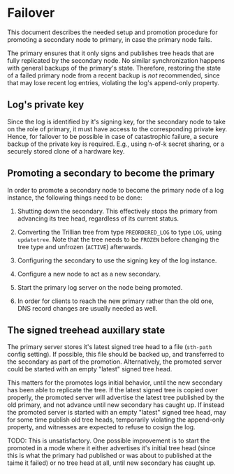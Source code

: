 # Failover

This document describes the needed setup and promotion procedure for
promoting a secondary node to primary, in case the primary node fails.

The primary ensures that it only signs and publishes tree heads that
are fully replicated by the secondary node. No similar synchronization
happens with general backups of the primary's state. Therefore,
restoring the state of a failed primary node from a recent backup is
*not* recommended, since that may lose recent log entries, violating
the log's append-only property.

## Log's private key

Since the log is identified by it's signing key, for the secondary
node to take on the role of primary, it must have access to the
corresponding private key. Hence, for failover to be possible in case
of catastrophic failure, a secure backup of the private key is
required. E.g., using n-of-k secret sharing, or a securely stored
clone of a hardware key.

## Promoting a secondary to become the primary

In order to promote a secondary node to become the primary node of a
log instance, the following things need to be done:

1. Shutting down the secondary. This effectively stops the primary
   from advancing its tree head, regardless of its current status.

2. Converting the Trillian tree from type `PREORDERED_LOG` to type
   `LOG`, using `updatetree`. Note that the tree needs to be `FROZEN`
   before changing the tree type and unfrozen (`ACTIVE`) afterwards.

3. Configuring the secondary to use the signing key of the log instance.

4. Configure a new node to act as a new secondary.

5. Start the primary log server on the node being promoted.

6. In order for clients to reach the new primary rather than the old
   one, DNS record changes are usually needed as well.

## The signed treehead auxillary state

The primary server stores it's latest signed tree head to a file
(`sth-path` config setting). If possible, this file should be backed
up, and transferred to the secondary as part of the promotion.
Alternatively, the promoted server could be started with an empty
"latest" signed tree head.

This matters for the promotes logs initial behavior, until the new
secondary has been able to replicate the tree. If the latest signed
tree is copied over properly, the promoted server will advertise the
latest tree published by the old primary, and not advance until new
secondary has caught up. If instead the promoted server is started
with an empty "latest" signed tree head, may for some time publish old
tree heads, temporarily violating the append-only property, and
witnesses are expected to refuse to cosign the log.

TODO: This is unsatisfactory. One possible improvement is to start the
promoted in a mode where it either advertises it's initial tree head
(since this is what the primary had published or was about to
published at the taime it failed) or no tree head at all, until new
secondary has caught up.
